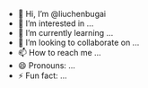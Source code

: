 - 👋 Hi, I’m @liuchenbugai
- 👀 I’m interested in ...
- 🌱 I’m currently learning ...
- 💞️ I’m looking to collaborate on ...
- 📫 How to reach me ...
- 😄 Pronouns: ...
- ⚡ Fun fact: ...

<!---
liuchenbugai/liuchenbugai is a ✨ special ✨ repository because its `README.md` (this file) appears on your GitHub profile.
You can click the Preview link to take a look at your changes.
--->
